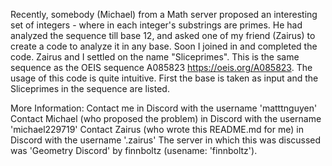 Recently, somebody (Michael) from a Math server proposed an interesting set of integers - where in each integer's substrings are primes. He had analyzed the sequence till base 12, and asked one of my friend (Zairus) to create a code to analyze it in any base. Soon I joined in and completed the code.
Zairus and I settled on the name "Sliceprimes". This is the same sequence as the  OEIS sequence A085823 https://oeis.org/A085823.
The usage of this code is quite intuitive. First the base is taken as input and the Sliceprimes in the sequence are listed.

More Information:
Contact me in Discord with the username 'matttnguyen'
Contact Michael (who proposed the problem) in Discord with the username 'michael229719'
Contact Zairus (who wrote this README.md for me) in Discord with the username '.zairus'
The server in which this was discussed was 'Geometry Discord' by finnboltz (usename: 'finnboltz').